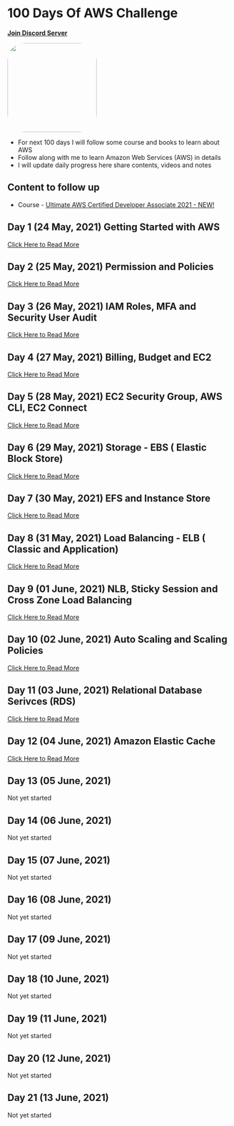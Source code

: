 # 100 Days Of AWS Challenge
**[Join Discord Server](https://discord.gg/neuKDrJ)**

<a href="https://www.youtube.com/watch?v=77XaHwNxH68">
<img src="https://i3.ytimg.com/vi/77XaHwNxH68/hqdefault.jpg" align="center" width="200" style="border-radius:40px" />
</a>

- For next 100 days I will follow some course and books to learn about AWS
- Follow along with me to learn Amazon Web Services (AWS) in details
- I will update daily progress here share contents, videos and notes

## Content to follow up
- Course - [Ultimate AWS Certified Developer Associate 2021 - NEW!](https://www.udemy.com/course/aws-certified-developer-associate-dva-c01/)


## Day 1 (24 May, 2021) Getting Started with AWS
[Click Here to Read More](/Day-001-100DaysOfAWS.md)

## Day 2 (25 May, 2021) Permission and Policies
[Click Here to Read More](/Day-002-100DaysOfAWS.md)

## Day 3 (26 May, 2021) IAM Roles, MFA and Security User Audit
[Click Here to Read More](/Day-003-100DaysOfAWS.md)

## Day 4 (27 May, 2021) Billing, Budget and EC2
[Click Here to Read More](/Day-004-100DaysOfAWS.md)

## Day 5 (28 May, 2021) EC2 Security Group, AWS CLI, EC2 Connect
[Click Here to Read More](/Day-005-100DaysOfAWS.md)

## Day 6 (29 May, 2021) Storage - EBS ( Elastic Block Store)
[Click Here to Read More](/Day-006-100DaysOfAWS.md)

## Day 7 (30 May, 2021) EFS and Instance Store
[Click Here to Read More](/Day-007-100DaysOfAWS.md)

## Day 8 (31 May, 2021) Load Balancing - ELB ( Classic and Application)
[Click Here to Read More](/Day-008-100DaysOfAWS.md)

## Day 9 (01 June, 2021) NLB, Sticky Session and Cross Zone Load Balancing
[Click Here to Read More](/Day-009-100DaysOfAWS.md)

## Day 10 (02 June, 2021) Auto Scaling and Scaling Policies
[Click Here to Read More](/Day-010-100DaysOfAWS.md)

## Day 11 (03 June, 2021) Relational Database Serivces (RDS)
[Click Here to Read More](/Day-011-100DaysOfAWS.md)

## Day 12 (04 June, 2021) Amazon Elastic Cache
[Click Here to Read More](/Day-012-100DaysOfAWS.md)

## Day 13 (05 June, 2021)
Not yet started

## Day 14 (06 June, 2021)
Not yet started

## Day 15 (07 June, 2021)
Not yet started

## Day 16 (08 June, 2021)
Not yet started

## Day 17 (09 June, 2021)
Not yet started

## Day 18 (10 June, 2021)
Not yet started

## Day 19 (11 June, 2021)
Not yet started

## Day 20 (12 June, 2021)
Not yet started

## Day 21 (13 June, 2021)
Not yet started
